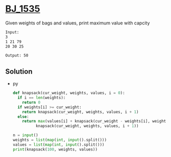 # [BJ_1535](https://acmicpc.net/problem/1535)

Given weights of bags and values, print maximum value with capcity

```txt
Input:
3
1 21 79
20 30 25

Output: 50
```

## Solution

* py

  ```py
  def knapsack(cur_weight, weights, values, i = 0):
    if i == len(weights):
      return 0
    if weights[i] >= cur_weight:
      return knapsack(cur_weight, weights, values, i + 1)
    else:
      return max(values[i] + knapsack(cur_weight - weights[i], weights, values, i + 1),
            knapsack(cur_weight, weights, values, i + 1))

  n = input()
  weights = list(map(int, input().split()))
  values = list(map(int, input().split()))
  print(knapsack(100, weights, values))
  ```
